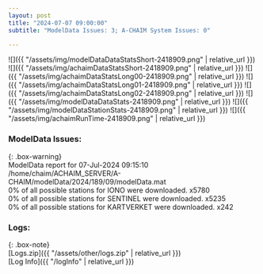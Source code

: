 ```yaml
---
layout: post
title: "2024-07-07 09:00:00"
subtitle: "ModelData Issues: 3; A-CHAIM System Issues: 0"

---
```


![]({{ "/assets/img/modelDataDataStatsShort-2418909.png" | relative_url }})
![]({{ "/assets/img/achaimDataStatsShort-2418909.png" | relative_url }})
![]({{ "/assets/img/achaimDataStatsLong00-2418909.png" | relative_url }})
![]({{ "/assets/img/achaimDataStatsLong01-2418909.png" | relative_url }})
![]({{ "/assets/img/achaimDataStatsLong02-2418909.png" | relative_url }})
![]({{ "/assets/img/modelDataDataStats-2418909.png" | relative_url }})
![]({{ "/assets/img/modelDataStationStats-2418909.png" | relative_url }})
![]({{ "/assets/img/achaimRunTime-2418909.png" | relative_url }})


### ModelData Issues:  
  
{: .box-warning}  
 ModelData report for 07-Jul-2024 09:15:10   
 /home/chaim/ACHAIM_SERVER/A-CHAIM/modelData/2024/189/09/modelData.mat   
 0% of all possible stations for IONO were downloaded. x5780   
 0% of all possible stations for SENTINEL were downloaded. x5235   
 0% of all possible stations for KARTVERKET were downloaded. x242   
  


### Logs:  
  
{: .box-note}  
[Logs.zip]({{ "/assets/other/logs.zip" | relative_url }})  
[Log Info]({{ "/logInfo" | relative_url }})  
